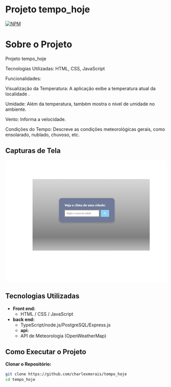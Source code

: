 # Projeto tempo_hoje
[![NPM](https://img.shields.io/npm/l/react)](https://github.com/charlexmorais/tempo_hoje/commit/eac44818178db05e34a2089cd2a876f563937f5e) 

# Sobre o Projeto
Projeto tempo_hoje

Tecnologias Utilizadas: HTML, CSS, JavaScript

Funcionalidades:

Visualização da Temperatura: A aplicação exibe a temperatura atual da localidade .

Umidade: Além da temperatura, também mostra o nível de umidade no ambiente.

Vento: Informa a velocidade.

Condições do Tempo: Descreve as condições meteorológicas gerais, como ensolarado, nublado, chuvoso, etc.


## Capturas de Tela
![Mobile 1](https://github.com/charlexmorais/assets/blob/master/img/tela%20tempo.png)


## Tecnologias Utilizadas

- **Front end:**
  - HTML / CSS / JavaScript
- **back end:**
  - TypeScript/node.js/PostgreSQL/Express.js
  - **api:**
  - API de Meteorologia (OpenWeatherMap)
## Como Executar o Projeto

**Clonar o Repositório:**
```bash
git clone https://github.com/charlexmorais/tempo_hoje
cd tempo_hoje

